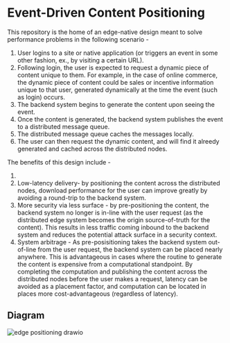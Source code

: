 # Event-Driven Content Positioning

This repository is the home of an edge-native design meant to solve performance problems in the following scenario - 

1. User logins to a site or native application (or triggers an event in some other fashion, ex., by visiting a certain URL).
2. Following login, the user is expected to request a dynamic piece of content unique to them. For example, in the case of online commerce, the dynamic piece of content could be sales or incentive information unique to that user, generated dynamically at the time the event (such as login) occurs.
3. The backend system begins to generate the content upon seeing the event.
4. Once the content is generated, the backend system publishes the event to a distributed message queue.
5. The distributed message queue caches the messages locally.
6. The user can then request the dynamic content, and will find it alreedy generated and cached across the distributed nodes. 

The benefits of this design include - 

1. 
2. Low-latency delivery- by positioning the content across the distributed nodes, download performance for the user can improve greatly by avoiding a round-trip to the backend system.
3. More security via less surface - by pre-positioning the content, the backend system no longer is in-line with the user request (as the distributed edge system becomes the origin source-of-truth for the content). This results in less traffic coming inbound to the backend system and reduces the potential attack surface in a security context.
4. System arbitrage - As pre-posisitioning takes the backend system out-of-line from the user request, the backend system can be placed nearly anywhere. This is advantageous in cases where the routine to generate the content is expensive from a computational standpoint. By completing the computation and publishing the content across the distributed nodes before the user makes a request, latency can be avoided as a placement factor, and computation can be located in places more cost-advantageous (regardless of latency). 

## Diagram

![edge positioning drawio](https://github.com/user-attachments/assets/5ab8b7d1-4c8b-441f-8bd1-7701903c49ad)

